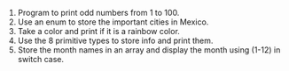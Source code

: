 1. Program to print odd numbers from 1 to 100.
2. Use an enum to store the important cities in Mexico.
3. Take a color and print if it is a rainbow color.
4. Use the 8 primitive types to store info and print them.
5. Store the month names in an array and display the month using (1-12) in switch case.